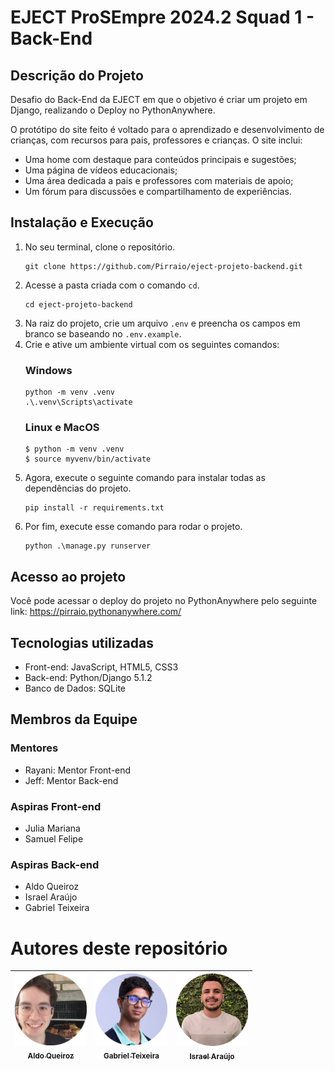 ﻿# EJECT ProSEmpre 2024.2 Squad 1 - Back-End
## Descrição do Projeto
Desafio do Back-End da EJECT em que o objetivo é criar um projeto em Django, realizando o Deploy no PythonAnywhere.

O protótipo do site feito é voltado para o aprendizado e desenvolvimento de crianças, com recursos para pais, professores e crianças. O site inclui:
- Uma home com destaque para conteúdos principais e sugestões;
- Uma página de vídeos educacionais;
- Uma área dedicada a pais e professores com materiais de apoio;
- Um fórum para discussões e compartilhamento de experiências.

## Instalação e Execução
1. No seu terminal, clone o repositório.
    ```
    git clone https://github.com/Pirraio/eject-projeto-backend.git
    ``` 
2. Acesse a pasta criada com o comando `cd`.
    ```
    cd eject-projeto-backend
    ``` 
3. Na raiz do projeto, crie um arquivo `.env` e preencha os campos em branco se baseando no `.env.example`.
4. Crie e ative um ambiente virtual com os seguintes comandos:
    ### Windows
    ```
    python -m venv .venv
    .\.venv\Scripts\activate
    ```
    ### Linux e MacOS
    ```
    $ python -m venv .venv
    $ source myvenv/bin/activate
    ```
5. Agora, execute o seguinte comando para instalar todas as dependências do projeto.
    ```
    pip install -r requirements.txt
    ```
6. Por fim, execute esse comando para rodar o projeto.
    ```
    python .\manage.py runserver
    ``` 

## Acesso ao projeto
Você pode acessar o deploy do projeto no PythonAnywhere pelo seguinte link:
https://pirraio.pythonanywhere.com/

## Tecnologias utilizadas
- Front-end: JavaScript, HTML5, CSS3
- Back-end: Python/Django 5.1.2
- Banco de Dados: SQLite

## Membros da Equipe
### Mentores
- Rayani: Mentor Front-end
- Jeff: Mentor Back-end
### Aspiras Front-end
- Julia Mariana
- Samuel Felipe
### Aspiras Back-end
- Aldo Queiroz
- Israel Araújo
- Gabriel Teixeira

# Autores deste repositório
| [<img loading="lazy" src="core\static\img\aldo.png" width=115><br><sub>Aldo Queiroz</sub>](https://github.com/AldoQueirozTinoco) |  [<img loading="lazy" src="core\static\img\gabriel.png" width=115><br><sub>Gabriel Teixeira</sub>](https://github.com/Pirraio) |  [<img loading="lazy" src="core\static\img\israel.png" width=115><br><sub>Israel Araújo</sub>](https://github.com/Israel-ops-cmd) |
| :---: | :---: | :---: |


